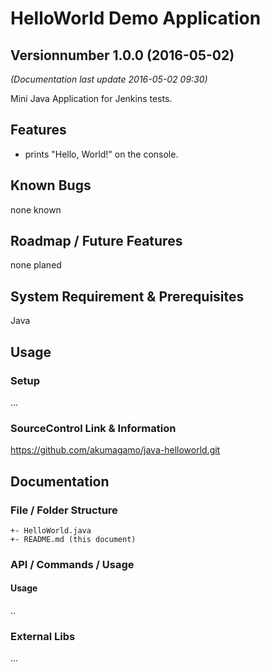 # HelloWorld Demo Application
## Versionnumber 1.0.0 (2016-05-02) 
*(Documentation last update 2016-05-02 09:30)*   
 
Mini Java Application for Jenkins tests.

## Features
* prints "Hello, World!" on the console.

## Known Bugs
none known

## Roadmap / Future Features
none planed

## System Requirement & Prerequisites
Java

## Usage

### Setup
...

### SourceControl Link & Information
https://github.com/akumagamo/java-helloworld.git

## Documentation

### File / Folder Structure 

    +- HelloWorld.java
    +- README.md (this document)
  
	  
### API / Commands / Usage

#### Usage
..

### External Libs
...

